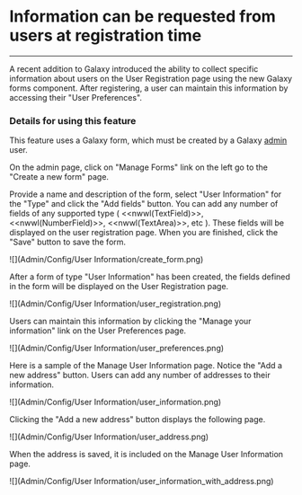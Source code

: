  

# Information can be requested from users at registration time

* * *

A recent addition to Galaxy introduced the ability to collect specific information about users on the User Registration page using the new Galaxy forms component. After registering, a user can maintain this information by accessing their "User Preferences".

### Details for using this feature

This feature uses a Galaxy form, which must be created by a Galaxy [admin](Admin%2FInterface) user.

On the admin page, click on "Manage Forms" link on the left go to the "Create a new form" page.

Provide a name and description of the form, select "User Information" for the "Type" and click the "Add fields" button. You can add any number of fields of any supported type ( <<nwwl(TextField)>>, <<nwwl(NumberField)>>, <<nwwl(TextArea)>>, etc ). These fields will be displayed on the user registration page. When you are finished, click the "Save" button to save the form.

![](Admin/Config/User Information/create_form.png)

After a form of type "User Information" has been created, the fields defined in the form will be displayed on the User Registration page.

![](Admin/Config/User Information/user_registration.png)

Users can maintain this information by clicking the "Manage your information" link on the User Preferences page.

![](Admin/Config/User Information/user_preferences.png)

Here is a sample of the Manage User Information page. Notice the "Add a new address" button. Users can add any number of addresses to their information.

![](Admin/Config/User Information/user_information.png)

Clicking the "Add a new address" button displays the following page.

![](Admin/Config/User Information/user_address.png)

When the address is saved, it is included on the Manage User Information page.

![](Admin/Config/User Information/user_information_with_address.png)

